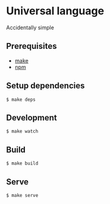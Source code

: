 # Universal language

Accidentally simple

## Prerequisites

* [make](https://www.gnu.org/software/make/)
* [npm](https://www.npmjs.com/)

## Setup dependencies

```shell
$ make deps
```

## Development

```shell
$ make watch
```

## Build

```shell
$ make build
```

## Serve
```
$ make serve
```
